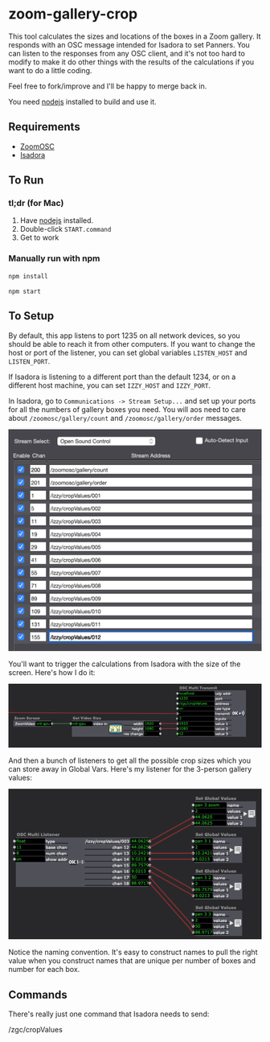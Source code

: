 # zoom-gallery-crop

This tool calculates the sizes and locations of the boxes in a Zoom gallery. It responds with an OSC message
intended for Isadora to set Panners. You can listen to the responses from any OSC client, and it's not too
hard to modify to make it do other things with the results of the calculations if you want to do a little coding.

Feel free to fork/improve and I'll be happy to merge back in.

You need [nodejs](https://nodejs.org/en/) installed to build and use it.

## Requirements

- [ZoomOSC](https://www.liminalet.com/zoomosc)
- [Isadora](https://troikatronix.com/)

## To Run

### tl;dr (for Mac)

1. Have [nodejs](https://nodejs.org/en/) installed.
2. Double-click `START.command`
3. Get to work

### Manually run with npm

```
npm install
```

```
npm start
```

## To Setup

By default, this app listens to port 1235 on all network devices, so you should be able to reach it
from other computers. If you want to change the host or port of the listener, you can set
global variables `LISTEN_HOST` and `LISTEN_PORT`.

If Isadora is listening to a different port than the default 1234, or on a different host machine,
you can set `IZZY_HOST` and `IZZY_PORT`.

In Isadora, go to `Communications -> Stream Setup...` and set up your ports for all the numbers of
gallery boxes you need. You will aos need to care about `/zoomosc/gallery/count` and `/zoomosc/gallery/order` 
messages.

![Izzy OSC Setup](doc/izzy-osc-ports.png)

You'll want to trigger the calculations from Isadora with the size of the screen. Here's how I do it:

![Izzy Trigger /zgc/cropValues](doc/trigger-cropvalues.png)

And then a bunch of listeners to get all the possible crop sizes which you can store away in Global Vars.
Here's my listener for the 3-person gallery values:

![Listen for /izzy/cropValues](doc/listen-cropvalues.png)

Notice the naming convention. It's easy to construct names to pull the right value when you construct names
that are unique per number of boxes and number for each box.



## Commands

There's really just one command that Isadora needs to send:

/zgc/cropValues

